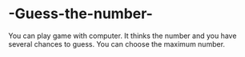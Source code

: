 # -Guess-the-number-
You can play game with computer. It thinks the number and you have several chances to guess. You can choose the maximum number.
